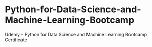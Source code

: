 # Python-for-Data-Science-and-Machine-Learning-Bootcamp
Udemy - Python for Data Science and Machine Learning Bootcamp Certificate
